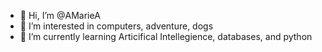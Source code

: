 - 👋 Hi, I’m @AMarieA
- 👀 I’m interested in computers, adventure, dogs
- 🌱 I’m currently learning Articifical Intellegience, databases, and python


<!---
AMarieA/AMarieA is a ✨ special ✨ repository because its `README.md` (this file) appears on your GitHub profile.
You can click the Preview link to take a look at your changes.
--->
